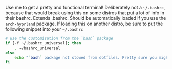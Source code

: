 Use me to get a pretty and functional terminal!
Deliberately not a `~/.bashrc`, because that would break using this on some distros that put a lot of info in their bashrc.
Extends .bashrc. Should be automatically loaded if you use the `arch-hyprland` package. If loading this on another distro, be sure to put the following snippet into your `~/.bashrc`
```bash
# use the customisation from the `bash` package
if [-f ~/.bashrc_universal]; then
    . ~/bashrc_universal
else
    echo "`bash` package not stowed from dotfiles. Pretty sure you might wanna do this!"
fi
```
